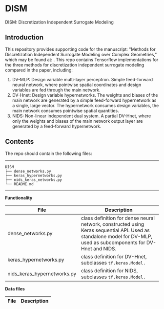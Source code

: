 # DISM

DISM: Discretization Independent Surrogate Modeling

Introduction
------------
This repository provides supporting code for the manuscript: "Methods for Discretization Independent Surrogate Modeling over Complex Geometries," which may be found at: .  This repo contains Tensorflow implementations for the three methods for discretization independent surrogate modeling compared in the paper, including:

1. DV-MLP: Design variable multi-layer perceptron. Simple feed-forward neural network, where pointwise spatial coordinates and design variables are fed through the main network.
2. DV-Hnet: Design variable hypernetworks. The weights and biases of the main network are generated by a simple feed-forward hypernetwork as a single, large vector. The hypernetwork consumes design variables, the main network consumes pointwise spatial quantities.
3. NIDS: Non-linear independent dual system. A partial DV-Hnet, where only the weights and biases of the main network output layer are generated by a feed-forward hypernetwork.
   

Contents
----------------

The repo should contain the following files:  

-----------------------------------
    DISM
    ├── dense_networks.py        
    ├── keras_hypernetworks.py      
    ├── nids_keras_networks.py   
    └── README.md
-----------------------------------

**Functionality**

File | Description 
--- | ---|
dense_networks.py | class definition for dense neural network, constructed using Keras sequential API. Used as standalone model for DV-MLP, used as subcomponents for DV-Hnet and NIDS.
keras_hypernetworks.py | class definition for DV-Hnet, subclasses ```tf.keras.Model.```
nids_keras_hypernetworks.py | class definition for NIDS, subclasses ```tf.keras.Model.```

**Data files**

File | Description
--- | ---|




